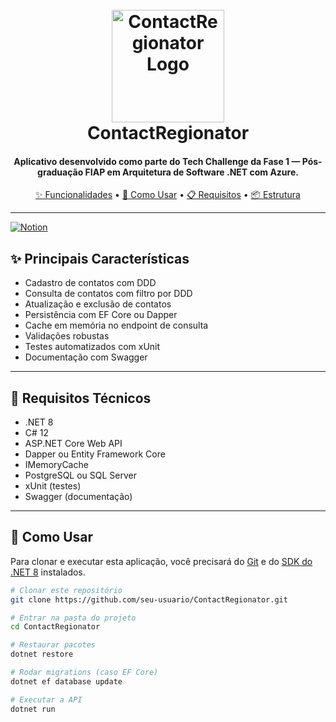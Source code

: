 
<h1 align="center">
  <br>
  <img src="https://github.com/user-attachments/assets/620f926b-da49-41d0-8a51-b1b1214f4c4b" alt="ContactRegionator Logo" width="180">
  <br>
  ContactRegionator
  <br>
</h1>
 
<h4 align="center">
Aplicativo desenvolvido como parte do Tech Challenge da Fase 1 — Pós-graduação FIAP em Arquitetura de Software .NET com Azure.
</h4>

<p align="center">
  <a href="#principais-características">✨ Funcionalidades</a> •
  <a href="#como-usar">🚀 Como Usar</a> •
  <a href="#requisitos-funcionais">📋 Requisitos</a> •
  <a href="#estrutura-do-projeto">📦 Estrutura</a>
</p>

---
[![Notion](https://img.shields.io/badge/Notion-Tech%20Challenge%20Fase%201-000000?style=for-the-badge&logo=notion)](https://fuschia-runner-0d2.notion.site/Tech-Challenge-Fase-1-1c546151da8e806a9865ddb08cecb4a3)


## ✨ Principais Características

- Cadastro de contatos com DDD
- Consulta de contatos com filtro por DDD
- Atualização e exclusão de contatos
- Persistência com EF Core ou Dapper
- Cache em memória no endpoint de consulta
- Validações robustas
- Testes automatizados com xUnit
- Documentação com Swagger

---

## 🧠 Requisitos Técnicos

- .NET 8
- C# 12
- ASP.NET Core Web API
- Dapper ou Entity Framework Core
- IMemoryCache
- PostgreSQL ou SQL Server
- xUnit (testes)
- Swagger (documentação)

---

## 🚀 Como Usar

Para clonar e executar esta aplicação, você precisará do [Git](https://git-scm.com) e do [SDK do .NET 8](https://dotnet.microsoft.com/en-us/download/dotnet/8.0) instalados.

```bash
# Clonar este repositório
git clone https://github.com/seu-usuario/ContactRegionator.git

# Entrar na pasta do projeto
cd ContactRegionator

# Restaurar pacotes
dotnet restore

# Rodar migrations (caso EF Core)
dotnet ef database update

# Executar a API
dotnet run
